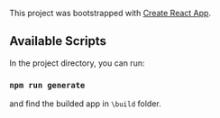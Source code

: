 This project was bootstrapped with [Create React App](https://github.com/facebook/create-react-app).

## Available Scripts

In the project directory, you can run:

### `npm run generate`

and find the builded app in `\build` folder.